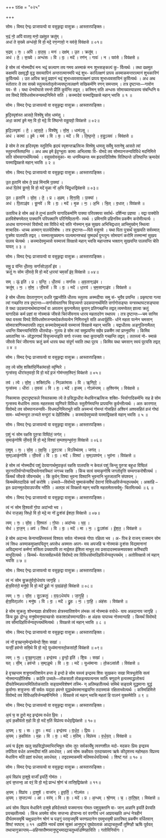 +++
title = "०२५"

+++


सोमः। विमद ऐन्द्रः प्राजापत्यो वा वसुकृद्वा वासुक्रः। आस्तारपङ्क्तिः।

भ॒द्रं नो॒ अपि॑ वातय॒ मनो॒ दक्ष॑मु॒त क्रतु॑म् ।  
अधा॑ ते स॒ख्ये अन्ध॑सो॒ वि वो॒ मदे॒ रण॒न्गावो॒ न यव॑से॒ विव॑क्षसे ॥ ०१॥

भ॒द्रम् । नः॒ । अपि॑ । वा॒त॒य॒ । मनः॑ । दक्ष॑म् । उ॒त । क्रतु॑म् ।  
अध॑ । ते॒ । स॒ख्ये । अन्ध॑सः । वि । वः॒ । मदे॑ । रण॑न् । गावः॑ । न । यव॑से । विव॑क्षसे ॥

हे सोम त्वं नोस्मदीयं मनः भद्र्ं कल्याण तय गमय अस्माकं मनः शुभसङ्कल्पं कु- र्वित्यर्थः । तथा दक्षमुत कक्षमपि दक्षवृद्धौ वृद्ध सवव्यापिनं अन्तरात्मानमपि भद्रं शुभ- कारिलक्षणं प्रापय अस्माकमन्तरात्मानं शुभकारिणं कुर्वित्यर्थः । उत अपिच क्रतुं प्रज्ञानं भद्रं शुभाध्यवसायलक्षणं प्रापय शुभाध्यवसायिनं कुर्वित्यर्थः । अध अथ स्तोतारः ते तव सख्ये स्तुत्यस्तोतृत्वेज्ययष्टृत्वलक्षणे सखिकर्मणि रणन् समन्ताम् । तत्र दृष्टान्तः—गावोन यव- से । यथा धेनवोघासे रमन्ते प्रीतिं कुर्वन्ति तद्वत् । कस्मिन् सति अन्धसः सोमाख्यस्यान्नस्य संबन्धिनि वः तव विमदे विविधसोमजन्यमदनिमित्ते सति । कस्मादेवं यस्माद्विवक्षसे महान् भवसि ॥ १ ॥

सोमः। विमद ऐन्द्रः प्राजापत्यो वा वसुकृद्वा वासुक्रः। आस्तारपङ्क्तिः।

हृ॒दि॒स्पृश॑स्त आसते॒ विश्वे॑षु सोम॒ धाम॑सु ।  
अधा॒ कामा॑ इ॒मे मम॒ वि वो॒ मदे॒ वि ति॑ष्ठन्ते वसू॒यवो॒ विव॑क्षसे ॥ ०२॥

हृ॒दि॒ऽस्पृशः॑ । ते॒ । आ॒स॒ते॒ । विश्वे॑षु । सो॒म॒ । धाम॑ऽसु ।  
अध॑ । कामाः॑ । इ॒मे । मम॑ । वि । वः॒ । मदे॑ । वि । ति॒ष्ठ॒न्ते॒ । व॒सु॒ऽयवः॑ । विव॑क्षसे ॥

हे सोम ते तव हृदिस्पृशः स्तुतिभिः हृदयं स्पृशन्तऋत्विजः विश्वॆषु धामसु सर्वेषु स्तानेषु आसते त्वां स्तुवन्तस्तिष्ठन्ति । अध अथ इमे ईदृग्भूताः कामाः अभिलाषाः वि- वोमदे तव सोमपानजन्यविविधे मदनिमित्ते सति सोमयागार्थमित्यर्थः । वसूयवोवसुका- माः धनमिच्छन्तः मम हृदयादितिशेषः वितिष्ठन्ते उत्तिष्ठन्ति क्र्मादेवं यस्माद्विवक्षसे महान् भवसि ॥ २ ॥

सोमः। विमद ऐन्द्रः प्राजापत्यो वा वसुकृद्वा वासुक्रः। आस्तारपङ्क्तिः।

उ॒त व्र॒तानि॑ सोम ते॒ प्राहं मि॑नामि पा॒क्या॑ ।  
अधा॑ पि॒तेव॑ सू॒नवे॒ वि वो॒ मदे॑ मृ॒ळा नो॑ अ॒भि चि॑द्व॒धाद्विव॑क्षसे ॥ ०३॥

उ॒त । व्र॒तानि॑ । सो॒म॒ । ते॒ । प्र । अ॒हम् । मि॒ना॒मि॒ । पा॒क्या॑ ।  
अध॑ । पि॒ताऽइ॑व । सू॒नवे॑ । वि । वः॒ । मदे॑ । मृ॒ळ । नः॒ । अ॒भि । चि॒त् । व॒धात् । विव॑क्षसे ॥

उतापिच हे सोम अहं ते तुभ्यं व्रतानि यागादिकर्माणि पाक्या परिपक्वया सर्वार्थ- दर्शिन्या प्रज्ञया । यद्वा पाक्येति व्रतविशेषणमेतत् पाक्यानि परिपक्वानि परिनिष्ठितानी- त्यर्थः । प्रमिनामि प्रहिनस्मि प्रकर्षेण करोमीत्यर्त्यः । अधाथ यागानन्तरं विवोमदे तव विविधे मदे सति नोस्मान् मृळ सुखय अभिचिद्वधात् आभिमुख्येन् स्थित्वा शत्र्वादिव- धाच्च अस्मान् पालयेतिशेषः । तत्र दृष्टान्तः—पिते वसूनवे । यथा पिता पुत्रार्थं सुखयति सर्वस्मात् पुत्रमेव पालयति तद्वत् । यस्मात्सुख्यमानः पाल्यमानश्चाहं युष्मदर्थं पुनःपुनः सोमयागं करोमि तस्मान्मां सुखय पालय चेत्यर्थः । कस्मादेवमुच्यसे यस्मात्त्वं विवक्षसे महान् भवसि महान्तश्च भक्तान् सुखयन्ति पालयन्ति चेति यावत् ॥ ३ ॥

सोमः। विमद ऐन्द्रः प्राजापत्यो वा वसुकृद्वा वासुक्रः। आस्तारपङ्क्तिः।

समु॒ प्र य॑न्ति धी॒तयः॒ सर्गा॑सोऽव॒ताँ इ॑व ।  
क्रतुं॑ नः सोम जी॒वसे॒ वि वो॒ मदे॑ धा॒रया॑ चम॒साँ इ॑व॒ विव॑क्षसे ॥ ०४॥

सम् । ऊं॒ इति॑ । प्र । य॒न्ति॒ । धी॒तयः॑ । सर्गा॑सः । अ॒व॒तान्ऽइ॑व ।  
क्रतु॑म् । नः॒ । सो॒म॒ । जी॒वसे॑ । वि । वः॒ । मदे॑ । धा॒रय॑ । च॒म॒सान्ऽइ॑व । विव॑क्षसे ॥

हे सोम धीतयः देवतागुणान् दधति गृह्णन्तीति धीतयः स्तुतयः अस्मदीयाः समु सं- भूयैव प्रयन्ति । प्रकृष्टया गत्या त्वां गच्छन्ति तत्र दृष्टान्तः—सर्गासोवतानिव विसृज्यन्ते उदकपानार्थमिति सर्गागोसङ्घाः यन्त्रस्थाघटसङ्घावा ते यथा उदकपानार्थमादानार्थं वा अवतान् कूपनामैतत् कूपान् प्रतिगच्छन्ति तद्वत् त्वमप्येतत् ज्ञात्वा क्रतुं यागादिकं कर्म प्रज्ञां वा नोस्माकं जीवसे चिरंजीवनाय धारय महतादरेण स्थापय । तत्र दृष्टान्तः—चम सानिव यथा वस्तव विमदे विविधसोमजन्यमदेकर्तव्यत्वेन निमित्तभूते सति अध्वर्युर्हवि- र्धाने महता यत्नेन चमसान् सोमपात्राणिस्थापयति तद्वत् कस्मादेवमुच्यसे यस्मात्त्वं विवक्षसे महान् भवसि । यद्वाधीतयः अङ्गुलिनामैतत् धयन्ति पिबन्त्याभिरिति धीतयोङ्- गुलयः हे सोम त्वां समुप्रयन्ति सहैव प्रकर्षेण त्वां प्राप्नुवन्ति । किमिव अवतानिव ज- लोद्धरणार्थं विसृज्यन्तइति सर्गाः रज्जवः यथा कूपान्प्रति गच्छन्ति तद्वत् । ततस्त्वं नो- स्माकं जीवसे चिरं जीवनाय क्रतुं कर्म धारय यथा संपूर्ण भवति तथा पूरय । किमिव यथा चमसान् स्वयं पूरयसि तद्वत् ॥ ४ ॥

सोमः। विमद ऐन्द्रः प्राजापत्यो वा वसुकृद्वा वासुक्रः। आस्तारपङ्क्तिः।

तव॒ त्ये सो॑म॒ शक्ति॑भि॒र्निका॑मासो॒ व्यृ॑ण्विरे ।  
गृत्स॑स्य॒ धीरा॑स्त॒वसो॒ वि वो॒ मदे॑ व्र॒जं गोम॑न्तम॒श्विनं॒ विव॑क्षसे ॥ ०५॥

तव॑ । त्ये । सो॒म॒ । शक्ति॑ऽभिः । निऽका॑मासः । वि । ऋ॒ण्वि॒रे॒ ।  
गृत्स॑स्य । धीराः॑ । त॒वसः॑ । वि । वः॒ । मदे॑ । व्र॒जम् । गोऽम॑न्तम् । अ॒श्विन॑म् । विव॑क्षसे ॥

निकामासः दृष्टादृष्टफले नियतकामाः त्ये ते प्रसिद्धाधीरा मेधाविनऋत्विजः शक्ति- भिर्यागादिकर्मभिः सह हे सोम गृत्सस्य मेधाविनः तवसः महतस्तव व्यृणिवरे विविधाः स्तुतीर्गमयन्ति प्रापयन्ति कुर्वन्तीत्यर्थः । अतः कारणात् विवोमदे तव सोमपानजन्यवि- विधमदनिमित्तभूते सति अस्मभ्यं गोमन्तं गोसहितं अश्विनं अश्वसहितं व्रजं गोष्ठं साम- र्थ्यान्मन्दुरा लभ्यते मन्दुरां च देहीतिशॆषः । कस्मादेवमुच्यसे यस्माद्विवक्षसे महान् भवसि ॥ ५ ॥

सोमः। विमद ऐन्द्रः प्राजापत्यो वा वसुकृद्वा वासुक्रः। आस्तारपङ्क्तिः।

प॒शुं नः॑ सोम रक्षसि पुरु॒त्रा विष्ठि॑तं॒ जग॑त् ।  
स॒माकृ॑णोषि जी॒वसे॒ वि वो॒ मदे॒ विश्वा॑ स॒म्पश्य॒न्भुव॑ना॒ विव॑क्षसे ॥ ०६॥

प॒शुम् । नः॒ । सो॒म॒ । र॒क्ष॒सि॒ । पु॒रु॒ऽत्रा । विऽस्थि॑तम् । जग॑त् ।  
स॒म्ऽआकृ॑णोषि । जी॒वसे॑ । वि । वः॒ । मदे॑ । विश्वा॑ । स॒म्ऽपश्य॑न् । भुव॑ना । विव॑क्षसे ॥

हे सोम त्वं नोस्मदीयं पशुं देवयागार्थमुपाकृतं रक्षसि पालयसि न केवलं पशुं किन्तु पुरुत्रा बहुधा विष्ठितं सुरनरतिर्यग्योन्यादिभावेनावस्थितं जगच्च रक्षसि । किंच सत्वं समाकृणोषि जगतोवृत्तिं सम्यगाकरोषीत्यर्थ । किमर्थं जीवसे जीवनार्थम् । किं कुर्वन् विश्वा भुवना विश्वानि भुवनानि भूतजातानि संपश्यन् । किमर्थमेतदादिकं सर्वं करोषि । उच्यते—विवोमदे युष्माकंसर्वेषां देवानां विविधहविर्जन्यतृप्त्यर्थम् । अक्तंहि – इतः प्रदानमुतदेवाउपजीव न्तीति । अतएव त्वं विवक्षसे महन् भवसि महतामेतत्सर्वमु- चितमित्यर्थः ॥ ६ ॥

सोमः। विमद ऐन्द्रः प्राजापत्यो वा वसुकृद्वा वासुक्रः। आस्तारपङ्क्तिः।

त्वं नः॑ सोम वि॒श्वतो॑ गो॒पा अदा॑भ्यो भव ।  
सेध॑ राज॒न्नप॒ स्रिधो॒ वि वो॒ मदे॒ मा नो॑ दुः॒शंस॑ ईशता॒ विव॑क्षसे ॥ ०७॥

त्वम् । नः॒ । सो॒म॒ । वि॒श्वतः॑ । गो॒पाः । अदा॑भ्यः । भ॒व॒ ।  
सेध॑ । रा॒ज॒न् । अप॑ । स्रिधः॑ । वि । वः॒ । मदे॑ । मा । नः॒ । दुः॒ऽशंसः॑ । ई॒श॒त॒ । विव॑क्षसे ॥

हे सोम अदाभ्यः केनाप्यहिंस्यस्त्वं विश्वतः सर्वतः नोस्माकं गोपाः रक्षिता भव । अ- पिच हे राजन् राजमान सोम त्वं स्रिधः अस्माकमुपक्षपयितॄन् अपसेध अस्मत्तः अपग- मय अपजहि च नोस्माकं दुःशंसः विद्यमानानां अविद्यमानां कर्मणां शंसिता प्रख्यापयि ता माईशत ईशिता माभूत् तव प्रसादादस्माकमपवक्ता कश्चिदपि माभूदित्यर्थः । किमर्थ- मेतत्सर्वंप्रार्थ्यसे विवोमदे तव विविधसोमादिहविर्जन्यतृप्त्यर्थम् । अतोविवक्षसे त्वं महान् भवसि ॥ ७ ॥

सोमः। विमद ऐन्द्रः प्राजापत्यो वा वसुकृद्वा वासुक्रः। आस्तारपङ्क्तिः।

त्वं नः॑ सोम सु॒क्रतु॑र्वयो॒धेया॑य जागृहि ।  
क्षे॒त्र॒वित्त॑रो॒ मनु॑षो॒ वि वो॒ मदे॑ द्रु॒हो नः॑ पा॒ह्यंह॑सो॒ विव॑क्षसे ॥ ०८॥

त्वम् । नः॒ । सो॒म॒ । सु॒ऽक्रतुः॑ । व॒यः॒ऽधेया॑य । जा॒गृ॒हि॒ ।  
क्षे॒त्र॒वित्ऽत॑रः । मनु॑षः । वि । वः॒ । मदे॑ । द्रु॒हः । नः॒ । पा॒हि॒ । अंह॑सः । विव॑क्षसे ॥

हे सोम सुक्रतुः शोभनप्रज्ञः क्षेत्रवित्तरः क्षेत्रस्यातिशयेन लंभकः त्वं नोस्माकं वयोधे- याय अन्नदानाय जागृहि । किंच द्रुहः द्रोग्धुः मनुषोमनुष्याच्छत्रोः सकाशान्नोस्मान्पाहिर- क्ष अंहसः पापाच्च नोस्मान्पाहि । किमर्थं विवोमदे तव सोमादिहविर्जन्यतृप्त्यर्थमित्यर्थः । विवक्षसे त्वं महान् भवसि ॥ ८ ॥

सोमः। विमद ऐन्द्रः प्राजापत्यो वा वसुकृद्वा वासुक्रः। आस्तारपङ्क्तिः।

त्वं नो॑ वृत्रहन्त॒मेन्द्र॑स्येन्दो शि॒वः सखा॑ ।  
यत्सीं॒ हव॑न्ते समि॒थे वि वो॒ मदे॒ युध्य॑मानास्तो॒कसा॑तौ॒ विव॑क्षसे ॥ ०९॥

त्वम् । नः॒ । वृ॒त्र॒ह॒न्ऽत॒म॒ । इन्द्र॑स्य । इ॒न्दो॒ इति॑ । शि॒वः । सखा॑ ।  
यत् । सी॒म् । हव॑न्ते । स॒म्ऽइ॒थे । वि । वः॒ । मदे॑ । युध्य॑मानाः । तो॒कऽसा॑तौ । विव॑क्षसे ॥

हे वृत्रहन्तम शत्रूणामतिशयेन हन्तः हे इन्दो हे सोम यस्त्वं इन्द्रस्य शिवः सुखकरः सखा मित्रभूतोसि सत्वं नोस्मान्पाहीतिशेषः । कदेति उच्यते—तोकसातौ तोकइत्यपत्यनाम सातिः षणुदाने इत्यस्माद्धातोरूपं दीयतेस्मिन्नपत्यमितितोकसातिः सङ्ग्रामविशेषणं तस्मि- न् अतिमहतीत्यर्थः समिथे सङ्ग्रामे युद्धमानाः युद्धं कुर्वाणाः शत्रुजनाः सीं सर्वतः यद्यदा हवन्ते युद्धार्थमस्मानाह्वयन्ति तदास्माकं रक्षिताभवेत्यर्थः । कस्मिन्निमित्ते विवोमदे तव विविधहविर्जन्यहर्षनिमित्ते । विवक्षसे त्वं महान् भवसि महतां हि पालनं युक्तमेवेति ॥ ९ ॥

सोमः। विमद ऐन्द्रः प्राजापत्यो वा वसुकृद्वा वासुक्रः। आस्तारपङ्क्तिः।

अ॒यं घ॒ स तु॒रो मद॒ इन्द्र॑स्य वर्धत प्रि॒यः ।  
अ॒यं क॒क्षीव॑तो म॒हो वि वो॒ मदे॑ म॒तिं विप्र॑स्य वर्धय॒द्विव॑क्षसे ॥ १०॥

अ॒यम् । घ॒ । सः । तु॒रः । मदः॑ । इन्द्र॑स्य । व॒र्ध॒त॒ । प्रि॒यः ।  
अ॒यम् । क॒क्षीव॑तः । म॒हः । वि । वः॒ । मदे॑ । म॒तिम् । विप्र॑स्य । व॒र्ध॒य॒त् । विव॑क्षसे ॥

अयं घ ईदृशः खलु सप्रसिद्धोस्माभिरभिषुतः सोमः तुरः सर्वकार्येषु त्वरणशीलः मदो- मदकरः प्रियः इन्द्रस्य तर्पयिता वर्धत अस्मदीयां मतिं अवर्धयत् । अयं सोमः कक्षीवतः एतदाख्यस्य ऋषेः कीदृशस्य महोमहतः विप्रस्य मेधाविनः मतिं प्रज्ञां वर्धयत् अवर्धयत् । तद्वदस्माकमपि मतिमवर्धयदित्यर्थः । शिष्टं गतं ॥ १० ॥

सोमः। विमद ऐन्द्रः प्राजापत्यो वा वसुकृद्वा वासुक्रः। आस्तारपङ्क्तिः।

अ॒यं विप्रा॑य दा॒शुषे॒ वाजाँ॑ इयर्ति॒ गोम॑तः ।  
अ॒यं स॒प्तभ्य॒ आ वरं॒ वि वो॒ मदे॒ प्रान्धं श्रो॒णं च॑ तारिष॒द्विव॑क्षसे ॥ ११॥

अ॒यम् । विप्रा॑य । दा॒शुषे॑ । वाजा॑न् । इ॒य॒र्ति॒ । गोऽम॑तः ।  
अ॒यम् । स॒प्तऽभ्यः॑ । आ । वर॑म् । वि । वः॒ । मदे॑ । प्र । अ॒न्धम् । श्रो॒णम् । च॒ । ता॒रि॒ष॒त् । विव॑क्षसे ॥

अयं सोमः विप्राय मेधाविने दाशुषे हविर्दत्तवते यजमानाय गोमतः पशुयुक्तानि वा- जान् अन्नानि इयर्ति प्रेरयति प्रयच्छतीत्यर्थः । किंच अयमेव सोमः सप्तभ्यः होत्राभ्यः वरं वरणीयं धनं आप्रयच्छति अन्धं नेत्रहीनं दीर्घतमसमृषिं चक्षुःप्रदानेन श्रोणं च पङ्गुं परावृजमृषिं चरणप्रदानेन एवमुभावृषी प्रतारिषत् प्रकर्षेण वर्धितवान् शिष्टं स्पष्टम् ॥ ११ ॥प्रहीति नवर्चं दशमं सूक्तं आनुष्टुभं पूषदेवताकं आद्याचतुर्थ्यौ तूष्णिहौ ऋषिः पूर्ववत् तथाचानुक्रान्तम्—प्रहिनवपौष्णमानुष्टुभमाद्याचतुर्थ्याउष्णिहाविति । गतोविनियोगः ।